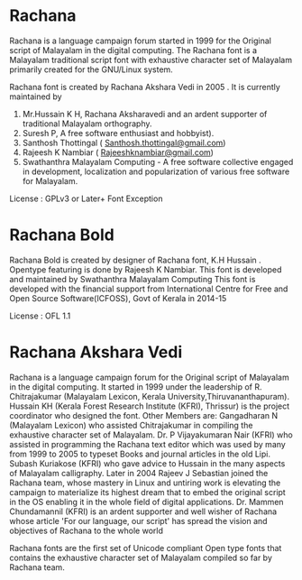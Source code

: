 Rachana
=======
Rachana is a language campaign forum  started in 1999 for the 
Original script of Malayalam in the digital computing. The 
Rachana font is a Malayalam traditional script font with 
exhaustive character set of Malayalam primarily created
for the GNU/Linux system.

Rachana font is created by Rachana Akshara Vedi  in 2005 . 
It is currently maintained by 
 
1. Mr.Hussain K H, Rachana Aksharavedi and an ardent
 supporter of traditional Malayalam orthography.
2. Suresh P, A free software enthusiast and hobbyist).
3. Santhosh Thottingal ( Santhosh.thottingal@gmail.com)
4. Rajeesh K Nambiar ( Rajeeshknambiar@gmail.com)
5. Swathanthra Malayalam Computing - A free software collective engaged in
development, localization and popularization of various free software for
Malayalam.

License : GPLv3 or Later+ Font Exception

Rachana Bold
==========
Rachana Bold is created by designer of Rachana font, K.H Hussain . 
Opentype featuring is done by Rajeesh K Nambiar. 
This font is developed and maintained by Swathanthra Malayalam Computing
This font is developed with the financial support from International 
Centre for Free and Open Source Software(ICFOSS), Govt of Kerala in 2014-15

License : OFL 1.1 

Rachana Akshara Vedi
=================
Rachana is a language campaign forum for the Original script of Malayalam in the digital computing. 
It started in 1999 under the leadership of R. Chitrajakumar (Malayalam Lexicon, Kerala University,Thiruvananthapuram). Hussain KH (Kerala Forest Research Institute (KFRI), Thrissur) is the project coordinator who designed the font. Other Members are:  Gangadharan N (Malayalam Lexicon) who assisted Chitrajakumar in compiling the exhaustive character set of Malayalam. Dr. P Vijayakumaran Nair (KFRI) who assisted in programming the Rachana text editor which was used by many from 1999 to 2005 to typeset Books and journal articles in the old Lipi. Subash Kuriakose (KFRI) who gave advice to Hussain in the many aspects of Malayalam calligraphy. Later in 2004 Rajeev J Sebastian joined the Rachana team, whose mastery in Linux and untiring work is elevating the campaign to materialize its highest dream that to embed the original script in the OS enabling it in the whole field of digital applications. Dr. Mammen Chundamannil (KFRI) is an ardent supporter and well wisher of Rachana whose article 'For our language, our script' has spread the vision and objectives of Rachana to the whole world

Rachana fonts are the first set of Unicode compliant Open type fonts that contains the exhaustive character set of Malayalam compiled so far by Rachana team.

